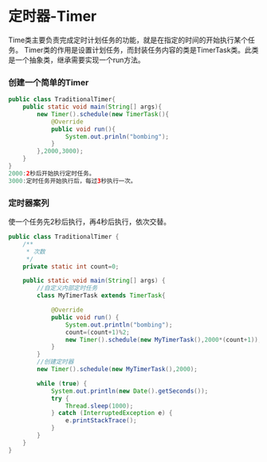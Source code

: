 # 定时器-Timer
Time类主要负责完成定时计划任务的功能，就是在指定的时间的开始执行某个任务。
Timer类的作用是设置计划任务，而封装任务内容的类是TimerTask类。此类是一个抽象类，继承需要实现一个run方法。

### 创建一个简单的Timer
```java
public class TraditionalTimer{
    public static void main(String[] args){
        new Timer().schedule(new TimerTask(){
            @Override
            public void run(){
                System.out.prinln("bombing");
            }
        },2000,3000);
    }
}
2000:2秒后开始执行定时任务。
3000:定时任务开始执行后，每过3秒执行一次。
```
### 定时器案列
使一个任务先2秒后执行，再4秒后执行，依次交替。
```java
public class TraditionalTimer {
    /**
     * 次数
     */
    private static int count=0;

    public static void main(String[] args) {
        //自定义内部定时任务
        class MyTimerTask extends TimerTask{

            @Override
            public void run() {
                System.out.println("bombing");
                count=(count+1)%2;
                new Timer().schedule(new MyTimerTask(),2000*(count+1));
            }
        }
        //创建定时器
        new Timer().schedule(new MyTimerTask(),2000);

        while (true) {
            System.out.println(new Date().getSeconds());
            try {
                Thread.sleep(1000);
            } catch (InterruptedException e) {
                e.printStackTrace();
            }
        }
    }
}
```